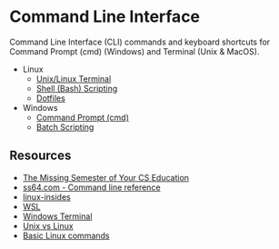 # Command Line Interface

Command Line Interface (CLI) commands and keyboard shortcuts for Command Prompt (cmd) (Windows) and Terminal (Unix & MacOS).

-   Linux
    -   [Unix/Linux Terminal](terminal.md)
    -   [Shell (Bash) Scripting](shell-scripting.md)
    -   [Dotfiles](https://github.com/HarshKapadia2/dotfiles)
-   Windows
    -   [Command Prompt (cmd)](cmd.md)
    -   [Batch Scripting](batch-scripting.md)

## Resources

-   [The Missing Semester of Your CS Education](https://missing.csail.mit.edu)
-   [ss64.com - Command line reference](https://ss64.com)
-   [linux-insides](https://0xax.gitbooks.io/linux-insides/content)
-   [WSL](https://gist.github.com/HarshKapadia2/714bba15f0f09d32c07cdde3c244be9f)
-   [Windows Terminal](https://gist.github.com/HarshKapadia2/18daf23ab4a7d1cb9215ca9dc8b7099f)
-   [Unix vs Linux](https://www.guru99.com/difference-unix-vs-linux.html)
-   [Basic Linux commands](https://www.youtube.com/watch?v=cBokz0LTizk)
